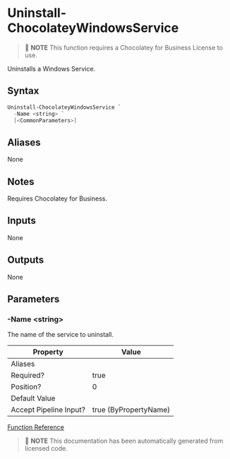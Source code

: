 ﻿---
Order: 430
xref: uninstall-chocolateywindowsservice
Title: Uninstall-ChocolateyWindowsService
Description: Information on Uninstall-ChocolateyWindowsService function
RedirectFrom: docs/helpers-uninstall-chocolatey-windows-service
---

# Uninstall-ChocolateyWindowsService

> :memo: **NOTE** This function requires a Chocolatey for Business License to use.

Uninstalls a Windows Service.

## Syntax

~~~powershell
Uninstall-ChocolateyWindowsService `
  -Name <string> `
  [<CommonParameters>]
~~~


## Aliases

None

## Notes
Requires Chocolatey for Business.

## Inputs

None

## Outputs

None

## Parameters

###  -Name &lt;string&gt;
The name of the service to uninstall.


Property               | Value
---------------------- | ---------------------
Aliases                |
Required?              | true
Position?              | 0
Default Value          |
Accept Pipeline Input? | true (ByPropertyName)




[Function Reference](xref:powershell-reference)

> :memo: **NOTE** This documentation has been automatically generated from licensed code.